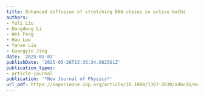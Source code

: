 ```yaml
---
title: Enhanced diffusion of stretching DNA chains in active baths
authors:
- Yuli Liu
- Dongdong Li
- Wei Feng
- Hao Luo
- Yanan Liu
- Guangyin Jing
date: '2025-01-01'
publishDate: '2025-05-26T13:36:34.082561Z'
publication_types:
- article-journal
publication: '*New Journal of Physics*'
url_pdf: https://iopscience.iop.org/article/10.1088/1367-2630/adbc16/meta
---
```

